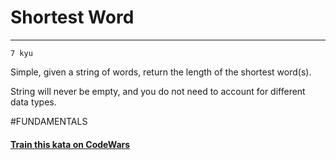 # Shortest Word 

---
`7 kyu`

Simple, given a string of words, return the length of the shortest word(s).

String will never be empty, and you do not need to account for different data types.

#FUNDAMENTALS

#### [Train this kata on CodeWars](https://www.codewars.com/kata/57cebe1dc6fdc20c57000ac9)